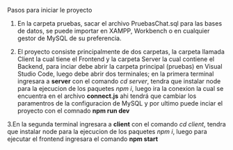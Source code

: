 Pasos para iniciar le proyecto 

1. En la carpeta pruebas, sacar el archivo PruebasChat.sql para las bases de datos, se puede importar en XAMPP, Workbench o en cualquier gestor de MySQL de su preferencia.

2. El proyecto consiste principalmente de dos carpetas, la carpeta llamada Client la cual tiene el Frontend y la carpeta Server la cual contiene el Backend, para inciar debe abrir la carpeta principal (pruebas) en Visual Studio Code, luego debe abrir dos terminales; en la primera terminal ingresara a <b>server</b> con el comando <i>cd server</i>, tendra que instalar node para la ejecucion de los paquetes <i>npm i</i>, luego ira la conexion la cual se encuentra en el archivo <b>connect.js</b> ahi tendrá que cambiar los paramentros de la configuracion de MySQL y por ultimo puede inciar el proyecto con el comnado <b>npm run dev</b>

3.En la segunda terminal ingresara a <b>client</b> con el comando <i>cd client</i>, tendra que instalar node para la ejecucion de los paquetes <i>npm i</i>, luego para ejecutar el frontend ingresara el comando <b>npm start</b>

